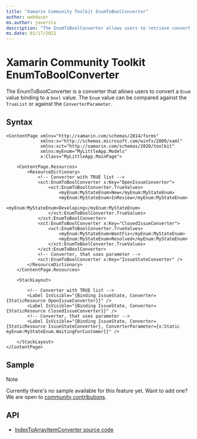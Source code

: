 ```yaml
---
title: "Xamarin Community Toolkit EnumToBoolConverter"
author: webducer
ms.author: joverslu
description: "The EnumToBoolConverter allows users to retrieve convert an enum value into a boolean value."
ms.date: 02/17/2021
---
```


# Xamarin Community Toolkit EnumToBoolConverter

The EnumToBoolConverter is a converter that allows users to convert a `Enum` value binding to a `bool` value. The `Enum` value can be compared against the `TrueList` or against the `ConverterParameter`.

## Syntax

```xaml
<ContentPage xmlns="http://xamarin.com/schemas/2014/forms"
             xmlns:x="http://schemas.microsoft.com/winfx/2009/xaml"
             xmlns:xct="http://xamarin.com/schemas/2020/toolkit"
             xmlns:myEnum="MyLittleApp.Models"
             x:Class="MyLittleApp.MainPage">

    <ContentPage.Resources>
        <ResourceDictionary>
            <!-- Converter with TRUE list -->
            <xct:EnumToBoolConverter x:Key="OpenIssueConverter">
                <xct:EnumToBoolConverter.TrueValues>
                    <myEnum:MyStateEnum>New</myEnum:MyStateEnum>
                    <myEnum:MyStateEnum>InReview</myEnum:MyStateEnum>
                    <myEnum:MyStateEnum>Developing</myEnum:MyStateEnum>
                </xct:EnumToBoolConverter.TrueValues>
            </xct:EnumToBoolConverter>
            <xct:EnumToBoolConverter x:Key="ClosedIssueConverter">
                <xct:EnumToBoolConverter.TrueValues>
                    <myEnum:MyStateEnum>WantFix</myEnum:MyStateEnum>
                    <myEnum:MyStateEnum>Resolved</myEnum:MyStateEnum>
                </xct:EnumToBoolConverter.TrueValues>
            </xct:EnumToBoolConverter>
            <!-- Converter, that uses parameter -->
            <xct:EnumToBoolConverter x:Key="IssueStateConverter" />
        </ResourceDictionary>
    </ContentPage.Resources>

    <StackLayout>

        <!-- Converter with TRUE list -->
        <Label IsVisible="{Binding IssueState, Converter={StaticResource OpenIssueConverter}}" />
        <Label IsVisible="{Binding IssueState, Converter={StaticResource ClosedIssueConverter}}" />
        <!-- Converter, that uses parameter -->
        <Label IsVisible="{Binding IssueState, Converter={StaticResource IssueStateConverter}, ConverterParameter={x:Static myEnum:MyStateEnum.WaitingForCustomer}}" />

    </StackLayout>
</ContentPage>
```

## Sample

> [!NOTE]
> Currently there's no sample available for this feature yet. Want to add one? We are open to [community contributions](https://github.com/xamarin/XamarinCommunityToolkit).

<!-- [IndexToArrayItemConverter sample page Source](https://github.com/xamarin/XamarinCommunityToolkit)

You can see this in action in the [Xamarin Community Toolkit Sample App](https://github.com/xamarin/XamarinCommunityToolkit). -->

## API

* [IndexToArrayItemConverter source code](https://github.com/xamarin/XamarinCommunityToolkit/blob/main/src/CommunityToolkit/Xamarin.CommunityToolkit/Converters/EnumToBoolConverter.shared.cs)
